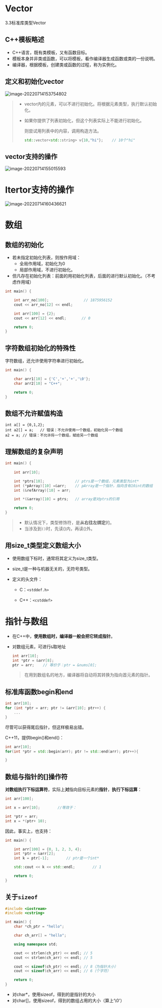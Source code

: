 # Vector

3.3标准库类型Vector



## C++模板略述

- C++语言，既有类模板，又有函数目标。
- 模板本身并非类或函数，可以将模板，看作编译器生成函数或类的一份说明。
- 编译器，根据模板，创建类或函数的过程，称为实例化。



## 定义和初始化vector

![image-20220714153754802](%E5%90%91%E9%87%8F%E4%B8%8E%E6%95%B0%E7%BB%84.assets/image-20220714153754802.png)



> - vector内的元素，可以不进行初始化。将根据元素类型，执行默认初始化。
>
> - 如果你提供了列表初始化，但这个列表实际上不能进行初始化。
>
>   则尝试用列表中的内容，调用构造方法。
>
>   ```C++
>   std::vector<std::string> v{10,"hi"};	// 10个"hi"
>   ```





## vector支持的操作

![image-20220714155015593](%E5%90%91%E9%87%8F%E4%B8%8E%E6%95%B0%E7%BB%84.assets/image-20220714155015593.png)



# Itertor支持的操作

![image-20220714160436621](%E5%90%91%E9%87%8F%E4%B8%8E%E6%95%B0%E7%BB%84.assets/image-20220714160436621.png)



# 数组

## 数组的初始化

- 若未指定初始化列表，则按作用域：
  - 全局作用域，初始化为0
  - 局部作用域，不进行初始化。
- 但凡存在初始化列表：前面的用初始化列表，后面的进行默认初始化。（不考虑作用域）

```c++
int main() {

    int arr_no[100];                // 1875956152
    cout << arr_no[12] << endl;

    int arr[100] = {2};
    cout << arr[12] << endl;       // 0

    return 0;
}
```



## 字符数组初始化的特殊性

字符数组，还允许使用字符串进行初始化。

```C++
int main() {

    char arr1[10] = {'C','+','+','\0'};
    char arr2[10] = "C++";

    return 0;
}
```



## 数组不允许赋值构造

``` 
int a[] = {0,1,2};
int a2[] = a;	// 错误：不允许使用一个数组，初始化另一个数组
a2 = a; // 错误：不允许将一个数组，赋给另一个数组
```



## 理解数组的复杂声明

```C++
int main() {
    
    int arr[10];

    int *ptrs[10];              // ptrs是一个数组，元素类型为int*
    int (*pArray)[10] =&arr;    // pArray是一个指针，指向含有10int的数组
    int (&refArray)[10] = arr;

    int *(&array)[10] = ptrs;   // array是对ptrs的引用

    return 0;
}
```

>- 默认情况下，类型修饰符，是**从右往左绑定**的。
>- 当涉及到`()`时，先读()内，再读()外。



## 用size_t类型定义数组大小

- 使用数组下标时，通常将其定义为size_t类型。

- size_t是一种与机器无关的，无符号类型。

- 定义的头文件：

  - C：`<stddef.h>`

  - C++：`<cstddef>`



# 指针与数组

- 在C++中，**使用数组时，编译器一般会把它转成指针**。

- 对数组元素，可进行`&`取地址

  ```C++
  int arr[10];
  int *ptr = &arr[8];
  ptr = arr;	// 等价于：ptr = &nums[0];
  ```

  > 在用到数组名的地方，编译器将自动将其转换为指向首元素的指针。



## 标准库函数begin和end

```C++
int arr[10];
for (int *ptr = arr; ptr != &arr[10]; ptr++) {
    ...
}
```

尽管可以获得尾后指针，但这样极易出错。



C++11，提供begin()和end()：

```C++
int arr[10];
for(int *ptr = std::begin(arr); ptr != std::end(arr); ptr++){

}
```



## 数组与指针的[]操作符

**对数组执行下标运算符**，实际上**对**指向目标元素的**指针**，**执行下标运算**：

```C++
int arr[100];

int x = arr[10];		//等效于：

int *ptr = arr;
int x = *(ptr+ 10);
```





因此，事实上，也支持：

```C++
int main() {

    int arr[100] = {0, 1, 2, 3, 4};
    int *ptr = &arr[2];
    int k = ptr[-1];		// ptr是一个int*

    std::cout << k << std::endl;        // 1

    return 0;
}
```



## 关于`sizeof`

```C++
#include <iostream>
#include <cstring>

int main() {
    char *ch_ptr = "hello";

    char ch_arr[] = "hello";

    using namespace std;

    cout << strlen(ch_ptr) << endl; // 5
    cout << strlen(ch_arr) << endl; // 5

    cout << sizeof(ch_ptr) << endl; // 8（为指针大小）
    cout << sizeof(ch_arr) << endl; // 6（个字符）

    return 0;
}
```



- 对char*，使用sizeof，得到的是指针的大小
- 对char[]，使用sizeof，得到的数组占用的大小（算上‘\0'）

